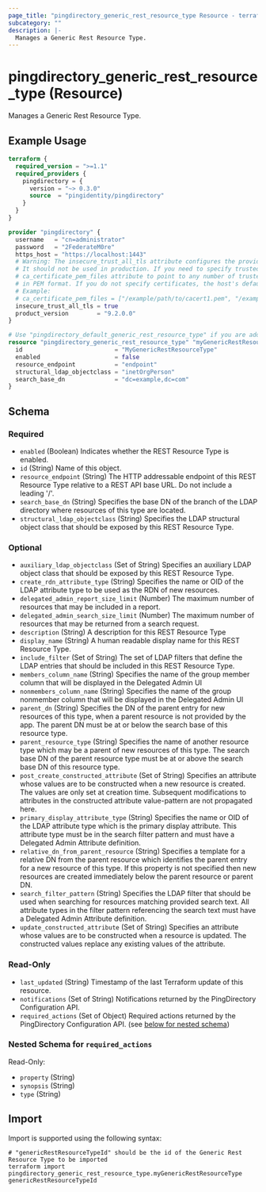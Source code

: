 ```yaml
---
page_title: "pingdirectory_generic_rest_resource_type Resource - terraform-provider-pingdirectory"
subcategory: ""
description: |-
  Manages a Generic Rest Resource Type.
---
```


# pingdirectory_generic_rest_resource_type (Resource)

Manages a Generic Rest Resource Type.

## Example Usage

```terraform
terraform {
  required_version = ">=1.1"
  required_providers {
    pingdirectory = {
      version = "~> 0.3.0"
      source  = "pingidentity/pingdirectory"
    }
  }
}

provider "pingdirectory" {
  username   = "cn=administrator"
  password   = "2FederateM0re"
  https_host = "https://localhost:1443"
  # Warning: The insecure_trust_all_tls attribute configures the provider to trust any certificate presented by the PingDirectory server.
  # It should not be used in production. If you need to specify trusted CA certificates, use the
  # ca_certificate_pem_files attribute to point to any number of trusted CA certificate files
  # in PEM format. If you do not specify certificates, the host's default root CA set will be used.
  # Example:
  # ca_certificate_pem_files = ["/example/path/to/cacert1.pem", "/example/path/to/cacert2.pem"]
  insecure_trust_all_tls = true
  product_version        = "9.2.0.0"
}

# Use "pingdirectory_default_generic_rest_resource_type" if you are adopting existing configuration from the PingDirectory server into Terraform
resource "pingdirectory_generic_rest_resource_type" "myGenericRestResourceType" {
  id                          = "MyGenericRestResourceType"
  enabled                     = false
  resource_endpoint           = "endpoint"
  structural_ldap_objectclass = "inetOrgPerson"
  search_base_dn              = "dc=example,dc=com"
}
```

<!-- schema generated by tfplugindocs -->
## Schema

### Required

- `enabled` (Boolean) Indicates whether the REST Resource Type is enabled.
- `id` (String) Name of this object.
- `resource_endpoint` (String) The HTTP addressable endpoint of this REST Resource Type relative to a REST API base URL. Do not include a leading '/'.
- `search_base_dn` (String) Specifies the base DN of the branch of the LDAP directory where resources of this type are located.
- `structural_ldap_objectclass` (String) Specifies the LDAP structural object class that should be exposed by this REST Resource Type.

### Optional

- `auxiliary_ldap_objectclass` (Set of String) Specifies an auxiliary LDAP object class that should be exposed by this REST Resource Type.
- `create_rdn_attribute_type` (String) Specifies the name or OID of the LDAP attribute type to be used as the RDN of new resources.
- `delegated_admin_report_size_limit` (Number) The maximum number of resources that may be included in a report.
- `delegated_admin_search_size_limit` (Number) The maximum number of resources that may be returned from a search request.
- `description` (String) A description for this REST Resource Type
- `display_name` (String) A human readable display name for this REST Resource Type.
- `include_filter` (Set of String) The set of LDAP filters that define the LDAP entries that should be included in this REST Resource Type.
- `members_column_name` (String) Specifies the name of the group member column that will be displayed in the Delegated Admin UI
- `nonmembers_column_name` (String) Specifies the name of the group nonmember column that will be displayed in the Delegated Admin UI
- `parent_dn` (String) Specifies the DN of the parent entry for new resources of this type, when a parent resource is not provided by the app. The parent DN must be at or below the search base of this resource type.
- `parent_resource_type` (String) Specifies the name of another resource type which may be a parent of new resources of this type. The search base DN of the parent resource type must be at or above the search base DN of this resource type.
- `post_create_constructed_attribute` (Set of String) Specifies an attribute whose values are to be constructed when a new resource is created. The values are only set at creation time. Subsequent modifications to attributes in the constructed attribute value-pattern are not propagated here.
- `primary_display_attribute_type` (String) Specifies the name or OID of the LDAP attribute type which is the primary display attribute. This attribute type must be in the search filter pattern and must have a Delegated Admin Attribute definition.
- `relative_dn_from_parent_resource` (String) Specifies a template for a relative DN from the parent resource which identifies the parent entry for a new resource of this type. If this property is not specified then new resources are created immediately below the parent resource or parent DN.
- `search_filter_pattern` (String) Specifies the LDAP filter that should be used when searching for resources matching provided search text. All attribute types in the filter pattern referencing the search text must have a Delegated Admin Attribute definition.
- `update_constructed_attribute` (Set of String) Specifies an attribute whose values are to be constructed when a resource is updated. The constructed values replace any existing values of the attribute.

### Read-Only

- `last_updated` (String) Timestamp of the last Terraform update of this resource.
- `notifications` (Set of String) Notifications returned by the PingDirectory Configuration API.
- `required_actions` (Set of Object) Required actions returned by the PingDirectory Configuration API. (see [below for nested schema](#nestedatt--required_actions))

<a id="nestedatt--required_actions"></a>
### Nested Schema for `required_actions`

Read-Only:

- `property` (String)
- `synopsis` (String)
- `type` (String)

## Import

Import is supported using the following syntax:

```shell
# "genericRestResourceTypeId" should be the id of the Generic Rest Resource Type to be imported
terraform import pingdirectory_generic_rest_resource_type.myGenericRestResourceType genericRestResourceTypeId
```